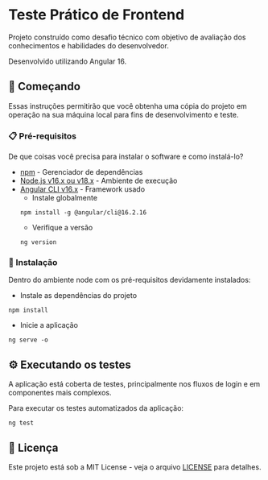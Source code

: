 # Teste Prático de Frontend

Projeto construído como desafio técnico com objetivo de avaliação dos conhecimentos e habilidades do desenvolvedor.

Desenvolvido utilizando Angular 16.

## 🚀 Começando

Essas instruções permitirão que você obtenha uma cópia do projeto em operação na sua máquina local para fins de desenvolvimento e teste.

### 📋 Pré-requisitos

De que coisas você precisa para instalar o software e como instalá-lo?

* [npm](https://docs.npmjs.com/) - Gerenciador de dependências
* [Node.js v16.x ou v18.x](https://nodejs.org/docs/latest/api/)  - Ambiente de execução
* [Angular CLI v16.x](https://v16.angular.io/docs) - Framework usado
    * Instale globalmente
    ```
    npm install -g @angular/cli@16.2.16
    ```
    * Verifique a versão
    ```
    ng version
    ```

### 🔧 Instalação

Dentro do ambiente node com os pré-requisitos devidamente instalados:

* Instale as dependências do projeto 
```
npm install
```

* Inicie a aplicação
```
ng serve -o
```

## ⚙️ Executando os testes

A aplicação está coberta de testes, principalmente nos fluxos de login e em componentes mais complexos.

Para executar os testes automatizados da aplicação:
```
ng test
```
## 📄 Licença

Este projeto está sob a MIT License - veja o arquivo [LICENSE](https://github.com/kauelivio/teste-pratico-frontend/blob/main/LICENSE) para detalhes.